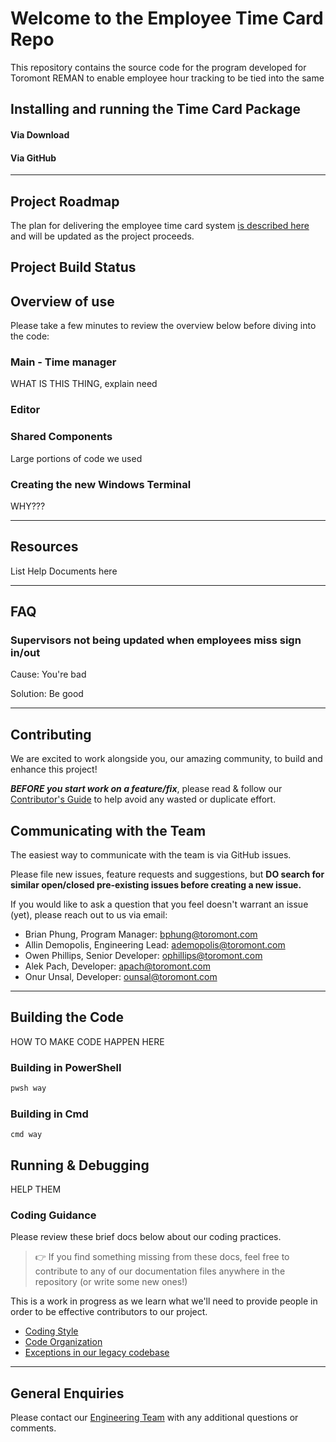 # Welcome to the Employee Time Card Repo

This repository contains the source code for the program developed for Toromont REMAN to enable employee hour tracking
to be tied into the same

## Installing and running the Time Card Package

#### Via Download

#### Via GitHub

---

## Project Roadmap

The plan for delivering the employee time card system
[is described here](https://github.com/035059/EmployeeCardNFC/doc/project-roadmap.md)
and will be updated as the project proceeds.

## Project Build Status

## Overview of use

Please take a few minutes to review the overview below before diving into the code:

### Main - Time manager

WHAT IS THIS THING, explain need

### Editor

### Shared Components

Large portions of code we used

### Creating the new Windows Terminal

WHY???

---

## Resources

List Help Documents here

---

## FAQ

### Supervisors not being updated when employees miss sign in/out

Cause: You're bad

Solution: Be good

---

## Contributing

We are excited to work alongside you, our amazing community, to build and enhance this project!

***BEFORE you start work on a feature/fix***, please read & follow our
[Contributor's Guide](https://github.com/035059/EmployeeCardNFC/doc/CONTRIBUTING.md) to help avoid any wasted or
duplicate effort.

## Communicating with the Team

The easiest way to communicate with the team is via GitHub issues.

Please file new issues, feature requests and suggestions, but **DO search for similar open/closed pre-existing issues
before creating a new issue.**

If you would like to ask a question that you feel doesn't warrant an issue
(yet), please reach out to us via email:

* Brian Phung, Program Manager:
  [bphung@toromont.com](mailto:bphung@toromont.com)
* Allin Demopolis, Engineering Lead: [ademopolis@toromont.com](mailto:ademopolis@toromont.com)
* Owen Phillips, Senior Developer:
  [ophillips@toromont.com](mailto:ophillips@toromont.com)
* Alek Pach, Developer: [apach@toromont.com](mailto:apach@toromont.com)
* Onur Unsal, Developer: [ounsal@toromont.com](mailto:ounsal@toromont.com)

---

## Building the Code

HOW TO MAKE CODE HAPPEN HERE

### Building in PowerShell

```powershell
pwsh way
```

### Building in Cmd

```shell
cmd way
```

## Running & Debugging

HELP THEM

### Coding Guidance

Please review these brief docs below about our coding practices.

> 👉 If you find something missing from these docs, feel free to contribute to
> any of our documentation files anywhere in the repository (or write some new
> ones!)

This is a work in progress as we learn what we'll need to provide people in order to be effective contributors to our
project.

* [Coding Style](https://github.com/035059/EmployeeCardNFC/doc/STYLE.md)
* [Code Organization](https://github.com/035059/EmployeeCardNFC/doc/ORGANIZATION.md)
* [Exceptions in our legacy codebase](https://github.com/035059/EmployeeCardNFC/doc/EXCEPTIONS.md)

---

## General Enquiries

Please contact our [Engineering Team][conduct-email] with any additional questions or comments.

[conduct-email]: mailto:remanfacilities@toromont.com